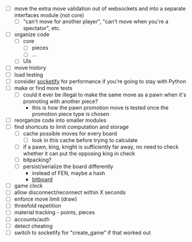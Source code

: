  - [ ] move the extra move validation out of websockets and into a separate interfaces module (not core)
    - [ ] "can't move for another player", "can't move when you're a spectator", etc.
- [ ] organize code
  - [ ] core
      - [ ] pieces
      - [ ] ...
  - [ ] UIs
- [ ] move history
- [ ] load testing
- [ ] consider [socketify][1] for performance if you're going to stay with Python
- [ ] make or find more tests
    - [ ] could it ever be illegal to make the same move as a pawn when it's promoting with another piece?
        - this is how the pawn promotion move is tested once the promotion piece type is chosen
- [ ] reorganize code into smaller modules
- [ ] find shortcuts to limit computation and storage
  - [ ] cache possible moves for every board
    - [ ] look in this cache before trying to calculate
  - [ ] if a pawn, king, knight is sufficiently far away, no need to check whether it can put the opposing king in check
  - [ ] bitpacking?
  - [ ] persist/serialize the board differently
    - instead of FEN, maybe a hash
    - [bitboard](https://blog.devgenius.io/improve-as-a-software-engineer-by-writing-a-chess-engine-c360109371aa)
- [ ] game clock
- [ ] allow disconnect/reconnect within X seconds
- [ ] enforce move limit (draw)
- [ ] threefold repetition
- [ ] material tracking - points, pieces
- [ ] accounts/auth
- [ ] detect cheating
- [ ] switch to socketify for "create_game" if that worked out

[1]: https://docs.socketify.dev/websockets-backpressure.html
